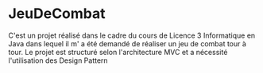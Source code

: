 # JeuDeCombat
C'est un projet réalisé dans le cadre du cours de Licence 3 Informatique en Java dans lequel il m' a été demandé de réaliser un jeu de combat tour à tour.
Le projet est structuré selon l'architecture MVC et a nécessité l'utilisation des Design Pattern
